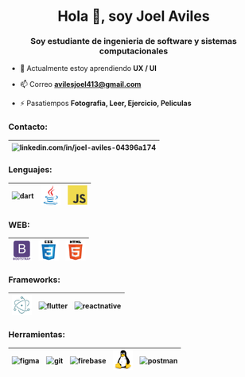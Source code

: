 <h1 align="center">Hola 👋, soy Joel Aviles</h1>
<h3 align="center">Soy estudiante de ingenieria de software y sistemas computacionales</h3>

- 🌱 Actualmente estoy aprendiendo **UX / UI**

- 📫 Correo **avilesjoel413@gmail.com**

- ⚡ Pasatiempos **Fotografia, Leer, Ejercicio, Peliculas**

### Contacto:

|<img align="center" src="https://raw.githubusercontent.com/rahuldkjain/github-profile-readme-generator/master/src/images/icons/Social/linked-in-alt.svg" alt="linkedin.com/in/joel-aviles-04396a174" height="30" width="40" />|
|--|

### Lenguajes:
|<img src="https://www.vectorlogo.zone/logos/dartlang/dartlang-icon.svg" alt="dart" width="40" height="40"/>|<img src="https://raw.githubusercontent.com/devicons/devicon/master/icons/java/java-original.svg" alt="java" width="40" height="40"/>|<img src="https://raw.githubusercontent.com/devicons/devicon/master/icons/javascript/javascript-original.svg" alt="javascript" width="40" height="40"/>|
|--|--|--|
 
### WEB:
|<img src="https://raw.githubusercontent.com/devicons/devicon/master/icons/bootstrap/bootstrap-plain-wordmark.svg" alt="bootstrap" width="40" height="40"/>|<img src="https://raw.githubusercontent.com/devicons/devicon/master/icons/css3/css3-original-wordmark.svg" alt="css3" width="40" height="40"/>|<img src="https://raw.githubusercontent.com/devicons/devicon/master/icons/html5/html5-original-wordmark.svg" alt="html5" width="40" height="40"/>|
|--|--|--|

### Frameworks:
|<img src="https://raw.githubusercontent.com/devicons/devicon/master/icons/electron/electron-original.svg" alt="electron" width="40" height="40"/>|<img src="https://www.vectorlogo.zone/logos/flutterio/flutterio-icon.svg" alt="flutter" width="40" height="40"/>|<img src="https://reactnative.dev/img/header_logo.svg" alt="reactnative" width="40" height="40"/>|
|--|--|--|

### Herramientas:
|<img src="https://www.vectorlogo.zone/logos/figma/figma-icon.svg" alt="figma" width="40" height="40"/>|<img src="https://www.vectorlogo.zone/logos/git-scm/git-scm-icon.svg" alt="git" width="40" height="40"/>|<img src="https://www.vectorlogo.zone/logos/firebase/firebase-icon.svg" alt="firebase" width="40" height="40"/>|<img src="https://raw.githubusercontent.com/devicons/devicon/master/icons/linux/linux-original.svg" alt="linux" width="40" height="40"/>|<img src="https://www.vectorlogo.zone/logos/getpostman/getpostman-icon.svg" alt="postman" width="40" height="40"/>|
|--|--|--|--|--|
